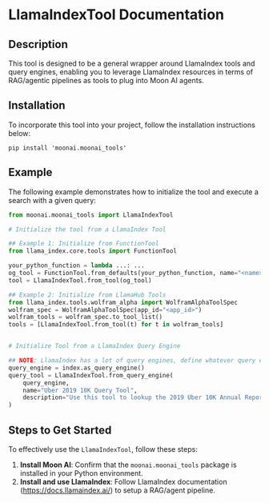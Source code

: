 # LlamaIndexTool Documentation

## Description
This tool is designed to be a general wrapper around LlamaIndex tools and query engines, enabling you to leverage LlamaIndex resources
in terms of RAG/agentic pipelines as tools to plug into Moon AI agents.

## Installation
To incorporate this tool into your project, follow the installation instructions below:
```shell
pip install 'moonai.moonai_tools'
```

## Example
The following example demonstrates how to initialize the tool and execute a search with a given query:

```python
from moonai.moonai_tools import LlamaIndexTool

# Initialize the tool from a LlamaIndex Tool

## Example 1: Initialize from FunctionTool
from llama_index.core.tools import FunctionTool

your_python_function = lambda ...: ...
og_tool = FunctionTool.from_defaults(your_python_function, name="<name>", description='<description>')
tool = LlamaIndexTool.from_tool(og_tool)

## Example 2: Initialize from LlamaHub Tools
from llama_index.tools.wolfram_alpha import WolframAlphaToolSpec
wolfram_spec = WolframAlphaToolSpec(app_id="<app_id>")
wolfram_tools = wolfram_spec.to_tool_list()
tools = [LlamaIndexTool.from_tool(t) for t in wolfram_tools]


# Initialize Tool from a LlamaIndex Query Engine

## NOTE: LlamaIndex has a lot of query engines, define whatever query engine you want
query_engine = index.as_query_engine() 
query_tool = LlamaIndexTool.from_query_engine(
    query_engine,
    name="Uber 2019 10K Query Tool",
    description="Use this tool to lookup the 2019 Uber 10K Annual Report"
)

```

## Steps to Get Started
To effectively use the `LlamaIndexTool`, follow these steps:

1. **Install Moon AI**: Confirm that the `moonai.moonai_tools` package is installed in your Python environment.
2. **Install and use LlamaIndex**: Follow LlamaIndex documentation (https://docs.llamaindex.ai/) to setup a RAG/agent pipeline.


